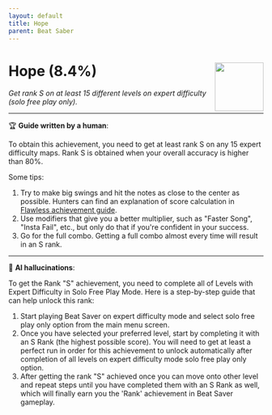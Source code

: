 ```yaml
---
layout: default
title: Hope
parent: Beat Saber
---
```


# Hope (8.4%) <img align="right" src="https://cdn.cloudflare.steamstatic.com/steamcommunity/public/images/apps/620980/0693e44f919c00a3d798fd4a7861a1c7f83aa44f.jpg" width="96" height="96">

_Get rank S on at least 15 different levels on expert difficulty (solo free play only)._

---

:trophy: **Guide written by a human**:

To obtain this achievement, you need to get at least rank S on any 15 expert difficulty maps. Rank S is obtained when your overall accuracy is higher than 80%.

Some tips:
1. Try to make big swings and hit the notes as close to the center as possible. Hunters can find an explanation of score calculation in [Flawless achievement guide](Flawless.md).
3. Use modifiers that give you a better multiplier, such as "Faster Song", "Insta Fail", etc., but only do that if you're confident in your success.
4. Go for the full combo. Getting a full combo almost every time will result in an S rank.

---

:robot: **AI hallucinations**:

To get the Rank "S" achievement, you need to complete all of Levels with Expert Difficulty in Solo Free Play Mode. Here is a step-by-step guide that can help unlock this rank: 
1) Start playing Beat Saver on expert difficulty mode and select solo free play only option from the main menu screen.
2) Once you have selected your preferred level, start by completing it with an S Rank (the highest possible score). You will need to get at least a perfect run in order for this achievement to unlock automatically after completion of all levels on expert difficulty mode solo free play only option. 
3) After getting the rank "S" achieved once you can move onto other level and repeat steps until you have completed them with an S Rank as well, which will finally earn you the 'Rank' achievement in Beat Saver gameplay.
